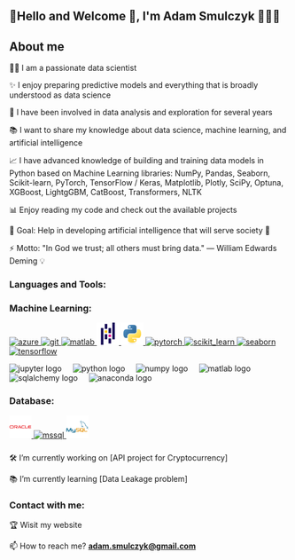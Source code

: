 ## 🌟Hello and Welcome 👋, I'm Adam Smulczyk 🤯🚀🎯

<!--
**AdamSmulczyk/AdamSmulczyk** is a ✨👨‍🏫🏆🎲 _special_ ✨ repository because its `README.md` (this file) appears on your GitHub profile.
-->
<h2 align="left">About me</h2>
<p align="left">👨‍💻 I am a passionate data scientist </p>
<p align="left">✨ I enjoy preparing predictive models and everything that is broadly understood as data science </p>
<p align="left">🧪 I have been involved in data analysis and exploration for several years</p> 
<p align="left">📚 I want to share my knowledge about data science, machine learning, and artificial intelligence</p> 
<p align="left">📈 I have advanced knowledge of building and training data models in Python based on Machine Learning libraries: NumPy, Pandas, Seaborn, Scikit-learn, PyTorch, TensorFlow / Keras, Matplotlib, Plotly, SciPy, Optuna, XGBoost, LightgGBM, CatBoost, Transformers, NLTK</p>
<p align="left">📊 Enjoy reading my code and check out the available projects</p>



<p align="left">🎯 Goal:   Help in developing artificial intelligence that will serve society 🌱</p> 
 <!--          Creating my own start-up 🛠️</p> -->
<p align="left">⚡ Motto: "In God we trust; all others must bring data." — William Edwards Deming 💡</p>

<!--
<p align="left"><br>📚 I'm currently learning ...<br>🎲 Fun fact: ...</p>
<h2 align="left">I code with</h2>
-->


<h3 align="left">Languages and Tools:</h3>
<h3 align="left">Machine Learning:</h3>

<p align="left"> <a href="https://azure.microsoft.com/en-in/" target="_blank" rel="noreferrer"> <img src="https://www.vectorlogo.zone/logos/microsoft_azure/microsoft_azure-icon.svg" alt="azure" width="40" height="40"/> </a> <a href="https://git-scm.com/" target="_blank" rel="noreferrer"> <img src="https://www.vectorlogo.zone/logos/git-scm/git-scm-icon.svg" alt="git" width="40" height="40"/> </a>  <a href="https://www.mathworks.com/" target="_blank" rel="noreferrer"> <img src="https://upload.wikimedia.org/wikipedia/commons/2/21/Matlab_Logo.png" alt="matlab" width="40" height="40"/> </a>   <a href="https://pandas.pydata.org/" target="_blank" rel="noreferrer"> <img src="https://raw.githubusercontent.com/devicons/devicon/2ae2a900d2f041da66e950e4d48052658d850630/icons/pandas/pandas-original.svg" alt="pandas" width="40" height="40"/> </a> <a href="https://www.python.org" target="_blank" rel="noreferrer"> <img src="https://raw.githubusercontent.com/devicons/devicon/master/icons/python/python-original.svg" alt="python" width="40" height="40"/> </a> <a href="https://pytorch.org/" target="_blank" rel="noreferrer"> <img src="https://www.vectorlogo.zone/logos/pytorch/pytorch-icon.svg" alt="pytorch" width="40" height="40"/> </a> <a href="https://scikit-learn.org/" target="_blank" rel="noreferrer"> <img src="https://upload.wikimedia.org/wikipedia/commons/0/05/Scikit_learn_logo_small.svg" alt="scikit_learn" width="40" height="40"/> </a> <a href="https://seaborn.pydata.org/" target="_blank" rel="noreferrer"> <img src="https://seaborn.pydata.org/_images/logo-mark-lightbg.svg" alt="seaborn" width="40" height="40"/> </a> <a href="https://www.tensorflow.org" target="_blank" rel="noreferrer"> <img src="https://www.vectorlogo.zone/logos/tensorflow/tensorflow-icon.svg" alt="tensorflow" width="40" height="40"/> </a> </p>
<div align="left">
  <img src="https://cdn.jsdelivr.net/gh/devicons/devicon/icons/jupyter/jupyter-original.svg" height="40" alt="jupyter logo"  />
  <img width="12" />
  <img src="https://cdn.jsdelivr.net/gh/devicons/devicon/icons/python/python-original.svg" height="40" alt="python logo"  />
  <img width="12" />
  <img src="https://cdn.jsdelivr.net/gh/devicons/devicon/icons/numpy/numpy-original.svg" height="40" alt="numpy logo"  />
  <img width="12" />
  <img src="https://cdn.jsdelivr.net/gh/devicons/devicon/icons/matlab/matlab-original.svg" height="40" alt="matlab logo"  />
  <img width="12" />
  <img src="https://cdn.jsdelivr.net/gh/devicons/devicon/icons/sqlalchemy/sqlalchemy-original.svg" height="40" alt="sqlalchemy logo"  />
  <img width="12" />
  <img src="https://cdn.jsdelivr.net/gh/devicons/devicon/icons/anaconda/anaconda-original.svg" height="40" alt="anaconda logo"  />
</div>


<h3 align="left">Database:</h3>
<a href="https://www.oracle.com/" target="_blank" rel="noreferrer"> <img src="https://raw.githubusercontent.com/devicons/devicon/master/icons/oracle/oracle-original.svg" alt="oracle" width="40" height="40"/> </a>
<a href="https://www.microsoft.com/en-us/sql-server" target="_blank" rel="noreferrer"> <img src="https://www.svgrepo.com/show/303229/microsoft-sql-server-logo.svg" alt="mssql" width="40" height="40"/> </a> <a href="https://www.mysql.com/" target="_blank" rel="noreferrer"> <img src="https://raw.githubusercontent.com/devicons/devicon/master/icons/mysql/mysql-original-wordmark.svg" alt="mysql" width="40" height="40"/> </a>

<!--
 <img width="12" />
  <img src="https://cdn.jsdelivr.net/gh/devicons/devicon/icons/salesforce/salesforce-original.svg" height="40" alt="salesforce logo"  />
<a href="https://www.w3.org/html/" target="_blank" rel="noreferrer"> <img src="https://raw.githubusercontent.com/devicons/devicon/master/icons/html5/html5-original-wordmark.svg" alt="html5" width="40" height="40"/> </a>
-->



###

<p align="left">🛠️ I’m currently working on [API project for Cryptocurrency]</p>
<p align="left">📚 I’m currently learning [Data Leakage problem]</p>

<h3 align="left">Contact with me:</h3>
🏆 Wisit my website

📫 How to reach me?  **adam.smulczyk@gmail.com**
<!--
<h3 align="center">A passionate data scientist from</h3>

- 🔭 I’m currently working on [adds](link)

- 🌱 I’m currently learning **asdasd**

- 👨‍💻 All of my projects are available at [link](link)

- 📝 I regularly write articles on [sda](sda)

- 💬 Ask me about **ask**

- 📫 How to reach me?  **adam.smulczyk@gmail.com**

- 📄 Know about my experiences [reasume link](reasume link)
-->

###
